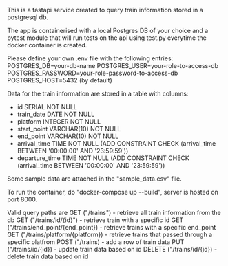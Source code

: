 This is a fastapi service created to query train information stored in a postgresql db. 

The app is containerised with a local Postgres DB of your choice and a pytest module that will run tests on the api using test.py everytime the docker container is created.

Please define your own .env file with the following entries:
POSTGRES_DB=your-db-name
POSTGRES_USER=your-role-to-access-db
POSTGRES_PASSWORD=your-role-password-to-access-db
POSTGRES_HOST=5432 (by default)

Data for the train information are stored in a table with columns:
- id SERIAL NOT NULL
- train_date DATE NOT NULL
- platform INTEGER NOT NULL
- start_point VARCHAR(10) NOT NULL
- end_point VARCHAR(10) NOT NULL
- arrival_time TIME NOT NULL (ADD CONSTRAINT CHECK (arrival_time BETWEEN '00:00:00' AND '23:59:59'))
- departure_time TIME NOT NULL (ADD CONSTRAINT CHECK (arrival_time BETWEEN '00:00:00' AND '23:59:59'))

Some sample data are attached in the "sample_data.csv" file.

To run the container, do 
"docker-compose up --build", server is hosted on port 8000.

Valid query paths are 
GET ("/trains") - retrieve all train information from the db
GET ("/trains/id/{id}") - retrieve train with a specific id
GET ("/trains/end_point/{end_point}) - retrieve trains with a specific end_point
GET ("/trains/platform/{platform}) - retrieve trains that passed through a specific platfrom
POST ("/trains) - add a row of train data
PUT ("/trains/id/{id}) - update train data based on id
DELETE ("/trains/id/{id}) - delete train data based on id







